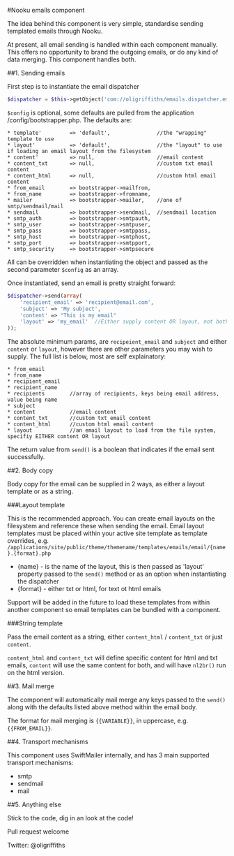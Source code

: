 #Nooku emails component

The idea behind this component is very simple, standardise sending templated emails through Nooku.

At present, all email sending is handled within each component manually. This offers no opportunity to brand the outgoing emails, or do any kind of data merging. This component handles both.

##1. Sending emails

First step is to instantiate the email dispatcher

```php
$dispatcher = $this->getObject('com://oligriffiths/emails.dispatcher.email', /* $config, optional*/);
```

`$config` is optional, some defaults are pulled from the application /config/bootstrapper.php. The defaults are:

	* template' 		=> 'default',				//the "wrapping" template to use
	* layout' 			=> 'default',				//the "layout" to use if loading an email layout from the filesystem
	* content' 			=> null,					//email content
	* content_txt	 	=> null,					//custom txt email content
	* content_html	 	=> null,					//custom html email content
	* from_email 		=> bootstrapper->mailfrom,
	* from_name	 		=> bootstrapper->fromname,
	* mailer 			=> bootstrapper->mailer,    //one of smtp/sendmail/mail
	* sendmail			=> bootstrapper->sendmail,  //sendmail location
	* smtp_auth 		=> bootstrapper->smtpauth,
	* smtp_user 		=> bootstrapper->smtpuser,
	* smtp_pass 		=> bootstrapper->smtppass,
	* smtp_host 		=> bootstrapper->smtphost,
	* smtp_port 		=> bootstrapper->smtpport,
	* smtp_security 	=> bootstrapper->smtpsecure

All can be overridden when instantiating the object and passed as the second parameter `$config` as an array.

Once instantiated, send an email is pretty straight forward:

```php
$dispatcher->send(array(
	'recipient_email' => 'recipient@email.com', 
	'subject' => 'My subject', 
	'content' => "This is my email"
	'layout' => 'my_email' 	//Either supply content OR layout, not both, point 2 see below
));
```

The absolute minimum params, are `recipeient_email` and `subject` and either `content` or `layout`, however there are other parameters you may wish to supply. The full list is below, most are self explainatory:

	* from_email
	* from_name
	* recipient_email
	* recipient_name
	* recipients 		//array of recipients, keys being email address, value being name
	* subject
	* content			//email content
	* content_txt		//custom txt email content
	* content_html		//custom html email content
	* layout			//an email layout to load from the file system, specifiy EITHER content OR layout

The return value from `send()` is a boolean that indicates if the email sent successfully.

##2. Body copy

Body copy for the email can be supplied in 2 ways, as either a layout template or as a string.

###Layout template

This is the recommended approach. You can create email layouts on the filesystem and reference these when sending the email. Email layout templates must be placed within your active site template as template overrides, e.g. `/applications/site/public/theme/themename/templates/emails/email/{name}.{format}.php`

* {name} - is the name of the layout, this is then passed as 'layout' property passed to the `send()` method or as an option when instantiating the dispatcher
* {format} - either txt or html, for text ot html emails

Support will be added in the future to load these templates from within another component so email templates can be bundled with a component.

###String template

Pass the email content as a string, either `content_html` / `content_txt` or just `content`. 

`content_html` and `content_txt` will define specific content for html and txt emails, `content` will use the same content for both, and will have `nl2br()` run on the html version.

##3. Mail merge

The component will automatically mail merge any keys passed to the `send()` along with the defaults listed above method within the email body.

The format for mail merging is `{{VARIABLE}}`, in uppercase, e.g. `{{FROM_EMAIL}}`.

##4. Transport mechanisms

This component uses SwiftMailer internally, and has 3 main supported transport mechanisms:

* smtp
* sendmail
* mail

##5. Anything else

Stick to the code, dig in an look at the code!

Pull request welcome

Twitter: @oligriffiths
